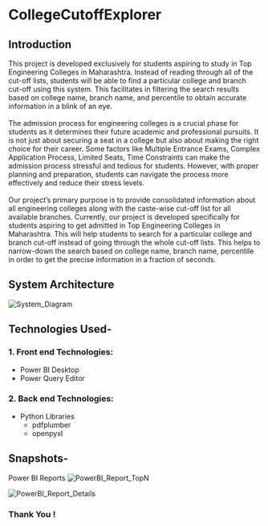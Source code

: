 # CollegeCutoffExplorer

## Introduction
This project is developed exclusively for students aspiring to study in Top Engineering Colleges in Maharashtra. Instead of reading through all of the cut-off lists, students will be able to find a particular college and branch cut-off using this system. This facilitates in filtering the search results based on college name, branch name, and percentile to obtain accurate information in a blink of an eye. </br></br>
The admission process for engineering colleges is a crucial phase for students as it determines their future academic and professional pursuits. It is not just about securing a seat in a college but also about making the right choice for their career. Some factors like Multiple Entrance Exams, Complex Application Process, Limited Seats, Time Constraints can make the admission process stressful and tedious for students. However, with proper planning and preparation, students can navigate the process more effectively and reduce their stress levels. </br></br>
Our project’s primary purpose is to provide consolidated information about all engineering colleges along with the caste-wise cut-off list for all available branches. Currently, our project is developed specifically for students aspiring to get admitted in Top Engineering Colleges in Maharashtra. This will help students to search for a particular college and branch cut-off instead of going through the whole cut-off lists. This helps to narrow-down the search based on college name, branch name, percentile in order to get the precise information in a fraction of seconds.

## System Architecture
![System_Diagram](https://github.com/rid17pawar/CollegeCutoffExplorer/assets/47048717/7cd77460-267e-47d1-8d46-25fc4ec89c67)

## Technologies Used-
### 1. Front end Technologies:
  - Power BI Desktop
  - Power Query Editor
  
### 2. Back end Technologies:
  - Python Libraries 
    - pdfplumber
    - openpyxl


## Snapshots-

Power BI Reports
![PowerBI_Report_TopN](https://github.com/rid17pawar/CollegeCutoffExplorer/assets/47048717/f0e1a132-0484-4e87-83e4-90f8665178e7)


![PowerBI_Report_Details](https://github.com/rid17pawar/CollegeCutoffExplorer/assets/47048717/b0b5802d-38d7-42f8-a88d-e896bbe72988)

### Thank You !
